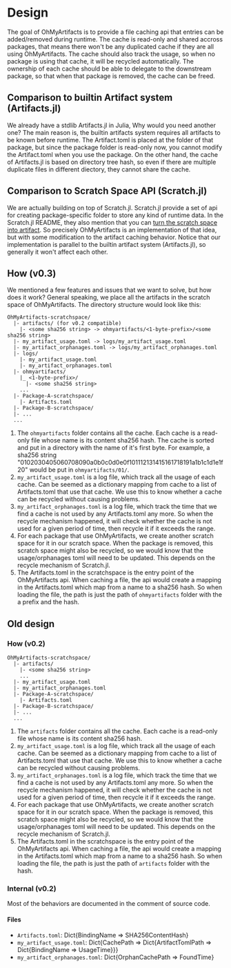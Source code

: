 # Design

The goal of OhMyArtifacts is to provide a file caching api that entries can be added/removed during runtime.
 The cache is read-only and shared accross packages, that means there won't be any duplicated cache if
 they are all using OhMyArtifacts. The cache should also track the usage, so when no package is using that
 cache, it will be recycled automatically. The ownership of each cache should be able to delegate to the
 downstream package, so that when that package is removed, the cache can be freed.


## Comparison to builtin Artifact system (Artifacts.jl)

We already have a stdlib Artifacts.jl in Julia, Why would you need another one? The main reason is,
 the builtin artifacts system requires all artifacts to be known before runtime. The Artifact.toml is placed
 at the folder of that package, but since the package folder is read-only now, you cannot modify the
 Artifact.toml when you use the package. On the other hand, the cache of Artifacts.jl is based on directory
 tree hash, so even if there are multiple duplicate files in different diectory, they cannot share the cache.

## Comparison to Scratch Space API (Scratch.jl)

We are actually building on top of Scratch.jl. Scratch.jl provide a set of api for creating package-specific
 folder to store any kind of runtime data. In the Scratch.jl README, they also mention that you can
 [turn the scratch space into artifact](https://github.com/JuliaPackaging/Scratch.jl#can-i-use-a-scratch-space-as-a-temporary-workspace-then-turn-it-into-an-artifact). So precisely OhMyArtifacts is an implementation of that idea,
 but with some modification to the artifact caching behavior. Notice that our implementation is parallel to
 the builtin artifact system (Artifacts.jl), so generally it won't affect each other.

## How (v0.3)

We mentioned a few features and issues that we want to solve, but how does it work? General speaking,
 we place all the artifacts in the scratch space of OhMyArtifacts. The directory
 structure would look like this:

```
OhMyArtifacts-scratchspace/
  |- artifacts/ (for v0.2 compatible)
	|- <some sha256 string> -> ohmyartifacts/<1-byte-prefix>/<some sha256 string>
  |- my_artifact_usage.toml -> logs/my_artifact_usage.toml
  |- my_artifact_orphanages.toml -> logs/my_artifact_orphanages.toml
  |- logs/
    |- my_artifact_usage.toml
    |- my_artifact_orphanages.toml
  |- ohmyartifacts/
	|_ <1-byte-prefix>/
	  |- <some sha256 string>
	...
  |- Package-A-scratchspace/
	|- Artifacts.toml
  |- Package-B-scratchspace/
  |- ...
  ...
```

1. The `ohmyartifacts` folder contains all the cache. Each cache is a read-only file whose name is its
 content sha256 hash. The cache is sorted and put in a directory with the name of it's first byte.
 For example, a sha256 string "0102030405060708090a0b0c0d0e0f101112131415161718191a1b1c1d1e1f20"
 would be put in `ohmyartifacts/01/`.
2. `my_artifact_usage.toml` is a log file, which track all the usage of each cache. Can be seemed as
 a dictionary mapping from cache to a list of Artifacts.toml that use that cache. We use this to know
 whether a cache can be recycled without causing problems.
3. `my_artifact_orphanages.toml` is a log file, which track the time that we find a cache is not used
 by any Artifacts.toml any more. So when the recycle mechanism happened, it will check whether the cache
 is not used for a given period of time, then recycle it if it exceeds the range.
4. For each package that use OhMyArtifacts, we create another scratch space for it in our scratch space.
 When the package is removed, this scratch space might also be recycled, so we would know that the
 usage/orphanages toml will need to be updated. This depends on the recycle mechanism of Scratch.jl.
5. The Artifacts.toml in the scratchspace is the entry point of the OhMyArtifacts api. When caching
 a file, the api would create a mapping in the Artifacts.toml which map from a name to a sha256 hash.
 So when loading the file, the path is just the path of `ohmyartifacts` folder with the a prefix and the hash.


## Old design
### How (v0.2)

```
OhMyArtifacts-scratchspace/
  |- artifacts/
	|- <some sha256 string>
	...
  |- my_artifact_usage.toml
  |- my_artifact_orphanages.toml
  |- Package-A-scratchspace/
	|- Artifacts.toml
  |- Package-B-scratchspace/
  |- ...
  ...
```

1. The `artifacts` folder contains all the cache. Each cache is a read-only file whose name is its
 content sha256 hash.
2. `my_artifact_usage.toml` is a log file, which track all the usage of each cache. Can be seemed as
 a dictionary mapping from cache to a list of Artifacts.toml that use that cache. We use this to know
 whether a cache can be recycled without causing problems.
3. `my_artifact_orphanages.toml` is a log file, which track the time that we find a cache is not used
 by any Artifacts.toml any more. So when the recycle mechanism happened, it will check whether the cache
 is not used for a given period of time, then recycle it if it exceeds the range.
4. For each package that use OhMyArtifacts, we create another scratch space for it in our scratch space.
 When the package is removed, this scratch space might also be recycled, so we would know that the
 usage/orphanages toml will need to be updated. This depends on the recycle mechanism of Scratch.jl.
5. The Artifacts.toml in the scratchspace is the entry point of the OhMyArtifacts api. When caching
 a file, the api would create a mapping in the Artifacts.toml which map from a name to a sha256 hash.
 So when loading the file, the path is just the path of `artifacts` folder with the hash.


### Internal (v0.2)

Most of the behaviors are documented in the comment of source code.

#### Files

+ `Artifacts.toml`: Dict{BindingName => SHA256ContentHash}
+ `my_artifact_usage.toml`: Dict{CachePath => Dict{ArtifactTomlPath => Dict{BindingName => UsageTime}}}
+ `my_artifact_orphanages.toml`: Dict{OrphanCachePath => FoundTime}
